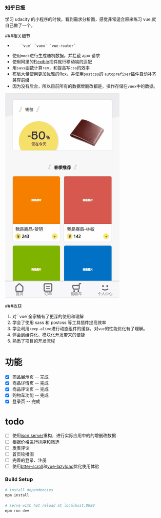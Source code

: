 ### 知乎日报

学习 udacity 的小程序的时候，看到需求分析图，感觉非常适合原来练习 vue,就自己做了一个。

###相关细节

-         `vue` `vuex` `vue-router`
-   使用`mock`进行生成随机数据，并拦截 ajax 请求
-   使用阿里的[Flexible](https://www.w3cplus.com/mobile/lib-flexible-for-html5-layout.html)插件就行移动端的适配
-   用`sass`函数计算`rem`，和提高写`css`的效率
-   布局大量使用更加优雅的[flex](https://yanhaijing.com/css/2016/08/21/flex-practice-on-mobile/)，并使用`postcss`的
    `autoprefixer`插件自动补齐兼容前缀
-   因为没有后台，所以目前所有的数据增删改都是，操作存储在`vuex`中的数据。

![预览](12.gif)

###收获

1.  对``vue`全家桶有了更深的使用和理解
2.  学会了使用 sass 和 postcss 等工具插件提高效率
3.  学会利用`keep-alive`进行动态组件的缓存，对`vue`的性能优化有了理解。
4.  体会到组件化、模块化开发带来的便捷
5.  熟悉了项目的开发流程

# 功能

-   [x] 商品展示页 -- 完成
-   [x] 商品详情页 -- 完成
-   [x] 商品评论页 -- 完成
-   [x] 购物车功能 -- 完成
-   [x] 登录页 -- 完成

# todo

-   [ ] 使用[json server](https://www.cnblogs.com/itfantasy/p/6043111.html)重构，进行实际应用中的的增删改数据
-   [ ] 根据价格进行排序和筛选
-   [ ] 发表评论
-   [ ] 首页轮播图
-   [ ] 完善的登录、注册
-   [ ] 使用[btter-scroll](https://www.imooc.com/article/18232)和[vue-lazyload](https://blog.csdn.net/SunnyYang222/article/details/78471870)优化使用体验

### Build Setup

```bash
# install dependencies
npm install

# serve with hot reload at localhost:8080
npm run dev
```
